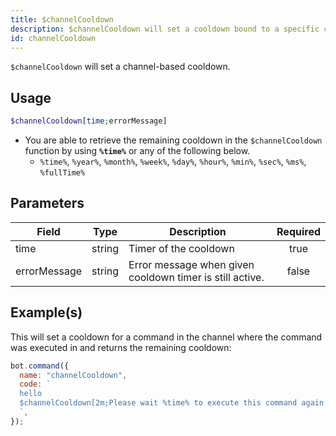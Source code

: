 ```yaml
---
title: $channelCooldown
description: $channelCooldown will set a cooldown bound to a specific channel after execution of the command.
id: channelCooldown
---
```


`$channelCooldown` will set a channel-based cooldown.

## Usage

```php
$channelCooldown[time;errorMessage]
```

- You are able to retrieve the remaining cooldown in the `$channelCooldown` function by using **`%time%`** or any of the
  following below.
  - `%time%`, `%year%`, `%month%`, `%week%`, `%day%`, `%hour%`, `%min%`, `%sec%`, `%ms%`, `%fullTime%`

## Parameters

| Field        | Type   | Description                                              | Required |
| ------------ | ------ | -------------------------------------------------------- | :------: |
| time         | string | Timer of the cooldown                                    |   true   |
| errorMessage | string | Error message when given cooldown timer is still active. |  false   |

## Example(s)

This will set a cooldown for a command in the channel where the command was executed in and returns the remaining
cooldown:

```javascript
bot.command({
  name: "channelCooldown",
  code: `
  hello
  $channelCooldown[2m;Please wait %time% to execute this command again.]
  `,
});
```
